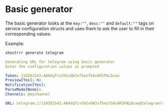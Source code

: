 # Basic generator

The basic generator looks at the `key:""`, `desc:""` and `default:""` tags on service configuration structs and uses them to ask the user to fill in their corresponding values.

Example:

```bash
shoutrrr generate telegram
```

```yaml
Generating URL for telegram using basic generator
Enter the configuration values as prompted

Token: 110201543:AAHdqTcvCH1vGWJxfSeofSAs0K5PALDsaw
Preview[Yes]: No
Notification[Yes]:
ParseMode[None]:
Channels: @mychannel

URL: telegram://110201543:AAHdqTcvCH1vGWJxfSeofSAs0K5PALDsaw@telegram?channels=@mychannel&notification=Yes&parsemode=None&preview=No
```
